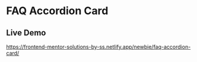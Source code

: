 # FAQ Accordion Card

## Live Demo
https://frontend-mentor-solutions-by-ss.netlify.app/newbie/faq-accordion-card/
